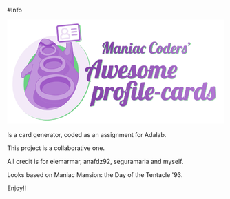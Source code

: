 #Info

![Image EvilBot](https://github.com/BbeatrizSI/Maniac-Coders-Awesome-Profile-Cards/blob/master/src/images/logo-completom.png)

Is a card generator, coded as an assignment for Adalab.

This project is a collaborative one.

All credit is for elemarmar, anafdz92, seguramaria and myself.

Looks based on Maniac Mansion: the Day of the Tentacle '93.

Enjoy!!
